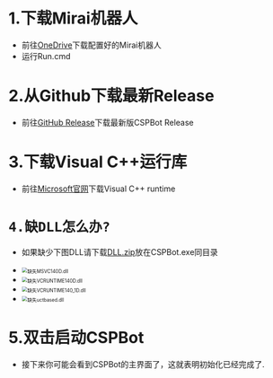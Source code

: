 # 1.下载Mirai机器人
- 前往[OneDrive](https://1drv.ms/u/s!Amxr3REUqLcYhVcKX1d5FVuoNaEw?e=1jY3Qs)下载配置好的Mirai机器人
- 运行Run.cmd

# 2.从Github下载最新Release
- 前往[GitHub Release](https://github.com/HuoHuas001/CSPBot/releases/)下载最新版CSPBot Release

# 3.下载Visual C++运行库
- 前往[Microsoft官网](https://docs.microsoft.com/zh-cn/cpp/windows/latest-supported-vc-redist?view=msvc-170)下载Visual C++ runtime

# `4.缺DLL怎么办?`
- 如果缺少下图DLL请下载[DLL.zip](https://huohuas001.lanzouv.com/ieqoZ01rge1a)放在CSPBot.exe同目录

- <img src="./zh-cn/使用方法/项目介绍/1.JPG" alt="缺失MSVC140D.dll" style="zoom:60%"/>

- <img src="./zh-cn/使用方法/项目介绍/2.JPG" alt="缺失VCRUNTIME140D.dll" style="zoom:60%"/>

- <img src="./zh-cn/使用方法/项目介绍/3.JPG" alt="缺失VCRUNTIME140_1D.dll" style="zoom:60%"/>

- <img src="./zh-cn/使用方法/项目介绍/4.JPG" alt="缺失uctbased.dll" style="zoom:60%"/>

# 5.双击启动CSPBot
- 接下来你可能会看到CSPBot的主界面了，这就表明初始化已经完成了.

